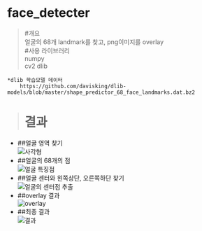 # face_detecter
> #개요  
    얼굴의 68개 landmark를 찾고, png이미지를 overlay   
> #사용 라이브러리   
    numpy   
    cv2
    dlib       
    
    *dlib 학습모델 데이터
        https://github.com/davisking/dlib-models/blob/master/shape_predictor_68_face_landmarks.dat.bz2   
> # 결과   
* ##얼굴 영역 찾기   
 ![사각형](https://user-images.githubusercontent.com/46700771/90974504-b982bf80-e566-11ea-8b86-a2c302f36dcf.PNG)    
* ##얼굴의 68개의 점        
![얼굴 특징점](https://user-images.githubusercontent.com/46700771/90974514-f8187a00-e566-11ea-8e29-c438ba498b4e.PNG)   
* ##얼굴 센터와 왼쪽상단, 오른쪽하단 찾기          
![얼굴의 센터점 추출](https://user-images.githubusercontent.com/46700771/90974543-4fb6e580-e567-11ea-86dc-75b9108d30d7.PNG)    
* ##overlay 결과   
![overlay](https://user-images.githubusercontent.com/46700771/90974692-614cbd00-e568-11ea-8db8-92a969c4051c.PNG)   
* ##최종 결과      
![결과](https://user-images.githubusercontent.com/46700771/90974650-2054a880-e568-11ea-9854-aa256eebffe6.PNG)   
